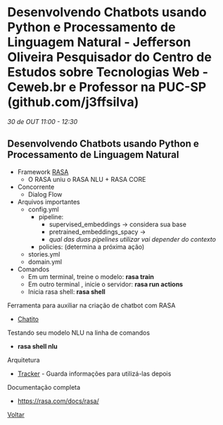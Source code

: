 

# Desenvolvendo Chatbots usando Python e Processamento de Linguagem Natural - Jefferson Oliveira Pesquisador do Centro de Estudos sobre Tecnologias Web - Ceweb.br e Professor na PUC-SP (github.com/j3ffsilva)
_30 de OUT 11:00 - 12:30_

## Desenvolvendo Chatbots usando Python e Processamento de Linguagem Natural

* Framework [RASA](https://rasa.com/)
    * O RASA uniu o RASA NLU + RASA CORE
* Concorrente
    * Dialog Flow
* Arquivos importantes
    * config.yml
        * pipeline: 
            * supervised_embeddings -> considera sua base
            * pretrained_embeddings_spacy -> 
            * *qual das duas pipelines utilizar vai depender do contexto*
        * policies: (determina a próxima ação)
    * stories.yml
    * domain.yml
* Comandos
    * Em um terminal, treine o modelo: **rasa train**
    * Em outro terminal , inicie o servidor: **rasa run actions**
    * Inicia rasa shell: **rasa shell**

Ferramenta para auxiliar na criação de chatbot com RASA
* [Chatito](https://github.com/rodrigopivi/Chatito)

Testando seu modelo NLU na linha de comandos
* **rasa shell nlu** 

Arquitetura
* [Tracker](https://rasa.com/docs/rasa/api/tracker-stores/) - Guarda informações para utilizá-las depois

Documentação completa
* https://rasa.com/docs/rasa/

[Voltar](/webbr2019)
